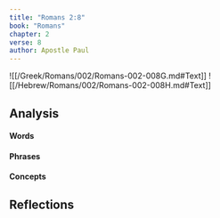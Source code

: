 ```yaml
---
title: "Romans 2:8"
book: "Romans"
chapter: 2
verse: 8
author: Apostle Paul
---
```

![[/Greek/Romans/002/Romans-002-008G.md#Text]]
![[/Hebrew/Romans/002/Romans-002-008H.md#Text]]

## Analysis

#### Words

#### Phrases

#### Concepts

## Reflections
